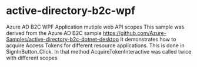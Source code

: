 # active-directory-b2c-wpf
Azure AD B2C WPF Application mutiple web API scopes
This sample was derived from the Azure AD B2C sample https://github.com/Azure-Samples/active-directory-b2c-dotnet-desktop
It demonstrates how to acquire Access Tokens for different resource applications.  This is done in SignInButton_Click.  In that method AcquireTokenInteractive was called twice with different scopes
